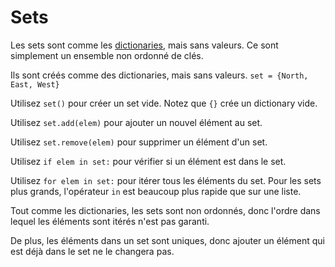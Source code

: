 # Sets
Les sets sont comme les [dictionaries](docs/scripting/dicts.md), mais sans valeurs. Ce sont simplement un ensemble non ordonné de clés.

Ils sont créés comme des dictionaries, mais sans valeurs.
`set = {North, East, West}`

Utilisez `set()` pour créer un set vide. Notez que `{}` crée un dictionary vide.

Utilisez `set.add(elem)` pour ajouter un nouvel élément au set.

Utilisez `set.remove(elem)` pour supprimer un élément d'un set.

Utilisez `if elem in set:` pour vérifier si un élément est dans le set.

Utilisez `for elem in set:` pour itérer tous les éléments du set.
Pour les sets plus grands, l'opérateur `in` est beaucoup plus rapide que sur une liste.

Tout comme les dictionaries, les sets sont non ordonnés, donc l'ordre dans lequel les éléments sont itérés n'est pas garanti.

De plus, les éléments dans un set sont uniques, donc ajouter un élément qui est déjà dans le set ne le changera pas.
